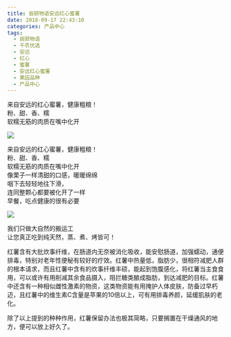 ```yaml
---
title: 辰颐物语安远红心蜜薯
date: 2018-09-17 22:43:10
categories: 产品中心
tags:
  - 辰颐物语
  - 千农优选
  - 安远
  - 红心
  - 蜜薯
  - 安远红心蜜薯
  - 果园品种
  - 产品中心
---
```


来自安远的红心蜜薯，健康粗粮！  
粉、甜、香、糯  
软糯无筋的肉质在嘴中化开  

<!-- more -->


![](http://www.zuow.cn/wp-content/uploads/2018/09/7c71fde3b5cb2da7ef01.jpg)

来自安远的红心蜜薯，健康粗粮！  
粉、甜、香、糯  
软糯无筋的肉质在嘴中化开  
像栗子一样清甜的口感，暖暖绵绵  
咽下去轻轻地往下滑，  
连同整颗心都要被化开了一样  
早餐，吃点健康的很有必要

![](http://www.zuow.cn/wp-content/uploads/2018/09/c90358a4ece2bfe20d5e-1-e1537161065228.jpg)

我们只做大自然的搬运工  
让您真正吃到纯天然，蒸、煮、烤皆可！

红薯含有大批炊事纤维，在肠道内无奈被消化吸收，能安慰肠道，加强蠕动，通便排毒，特别对老年性便秘有较好的疗效。红薯中热量低，脂肪少，很相符减肥人群的根本请求，而且红薯中含有的炊事纤维丰硕，能起到饱腹感化，将红薯当主食食用，可以或许有用削减其余食品摄入，阻拦糖类酿成脂肪，到达减肥的目标。红薯中还含有一种相似雌性激素的物资，这类物资能有用掩护人体皮肤，防备过早朽迈，且红薯中的维生素C含量是苹果的10倍以上，可有用排毒养颜，延缓肌肤的老化。

除了以上提到的种种作用，红薯保留办法也极其简略，只要搁置在干燥通风的地方，便可以放上好久了。